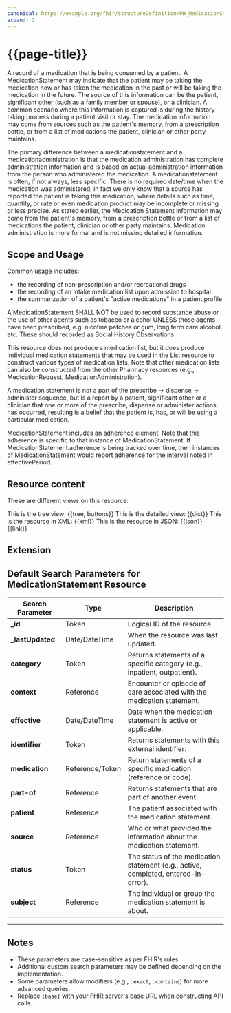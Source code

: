 ```yaml
---
canonical: https://example.org/fhir/StructureDefinition/PH_MedicationStatement
expand: 2
---
```


# {{page-title}}

A record of a medication that is being consumed by a patient. A MedicationStatement may indicate that the patient may be taking the medication now or has taken the medication in the past or will be taking the medication in the future. The source of this information can be the patient, significant other (such as a family member or spouse), or a clinician. A common scenario where this information is captured is during the history taking process during a patient visit or stay. The medication information may come from sources such as the patient's memory, from a prescription bottle, or from a list of medications the patient, clinician or other party maintains.

The primary difference between a medicationstatement and a medicationadministration is that the medication administration has complete administration information and is based on actual administration information from the person who administered the medication. A medicationstatement is often, if not always, less specific. There is no required date/time when the medication was administered, in fact we only know that a source has reported the patient is taking this medication, where details such as time, quantity, or rate or even medication product may be incomplete or missing or less precise. As stated earlier, the Medication Statement information may come from the patient's memory, from a prescription bottle or from a list of medications the patient, clinician or other party maintains. Medication administration is more formal and is not missing detailed information.

## Scope and Usage

Common usage includes:

- the recording of non-prescription and/or recreational drugs
- the recording of an intake medication list upon admission to hospital
- the summarization of a patient's "active medications" in a patient profile

A MedicationStatement SHALL NOT be used to record substance abuse or the use of other agents such as tobacco or alcohol UNLESS those agents have been prescribed, e.g. nicotine patches or gum, long term care alcohol, etc. These should recorded as Social History Observations.

This resource does not produce a medication list, but it does produce individual medication statements that may be used in the List resource to construct various types of medication lists. Note that other medication lists can also be constructed from the other Pharmacy resources (e.g., MedicationRequest, MedicationAdministration).

A medication statement is not a part of the prescribe -> dispense -> administer sequence, but is a report by a patient, significant other or a clinician that one or more of the prescribe, dispense or administer actions has occurred, resulting is a belief that the patient is, has, or will be using a particular medication.

MedicationStatement includes an adherence element. Note that this adherence is specific to that instance of MedicationStatement. If MedicationStatement.adherence is being tracked over time, then instances of MedicationStatement would report adherence for the interval noted in effectivePeriod.

## Resource content

These are different views on this resource:

<tabs>
<tab title="Overview">
	This is the tree view:
	{{tree, buttons}}
</tab>
<tab title="Detailed view">
	This is the detailed view:
	{{dict}}
</tab>
<tab title="XML">
	This is the resource in XML:
	{{xml}}
</tab>
<tab title="JSON">	
	This is the resource in JSON:
	{{json}}
</tab>
<tab title="Link">
	{{link}}
</tab>
</tabs>

## Extension

## Default Search Parameters for MedicationStatement Resource

| **Search Parameter**      | **Type**       | **Description**                                                                 |
|---------------------------|----------------|---------------------------------------------------------------------------------|
| **_id**                   | Token          | Logical ID of the resource.                                                    |
| **_lastUpdated**           | Date/DateTime  | When the resource was last updated.                                            |
| **category**              | Token          | Returns statements of a specific category (e.g., inpatient, outpatient).       |
| **context**               | Reference      | Encounter or episode of care associated with the medication statement.         |
| **effective**             | Date/DateTime  | Date when the medication statement is active or applicable.                    |
| **identifier**            | Token          | Returns statements with this external identifier.                              |
| **medication**            | Reference/Token | Return statements of a specific medication (reference or code).               |
| **part-of**               | Reference      | Returns statements that are part of another event.                             |
| **patient**               | Reference      | The patient associated with the medication statement.                          |
| **source**                | Reference      | Who or what provided the information about the medication statement.           |
| **status**                | Token          | The status of the medication statement (e.g., active, completed, entered-in-error). |
| **subject**               | Reference      | The individual or group the medication statement is about.                     |

---

## Notes
- These parameters are case-sensitive as per FHIR's rules.
- Additional custom search parameters may be defined depending on the implementation.
- Some parameters allow modifiers (e.g., `:exact`, `:contains`) for more advanced queries.
- Replace `[base]` with your FHIR server's base URL when constructing API calls.
